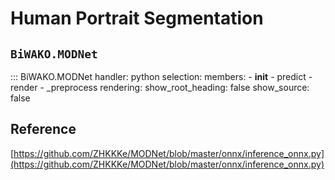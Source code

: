 # Human Portrait Segmentation

## `BiWAKO.MODNet`

::: BiWAKO.MODNet
    handler: python
    selection:
        members:
            - __init__
            - predict
            - render
            - _preprocess
    rendering:
        show_root_heading: false
        show_source: false

## Reference

[https://github.com/ZHKKKe/MODNet/blob/master/onnx/inference_onnx.py](https://github.com/ZHKKKe/MODNet/blob/master/onnx/inference_onnx.py)